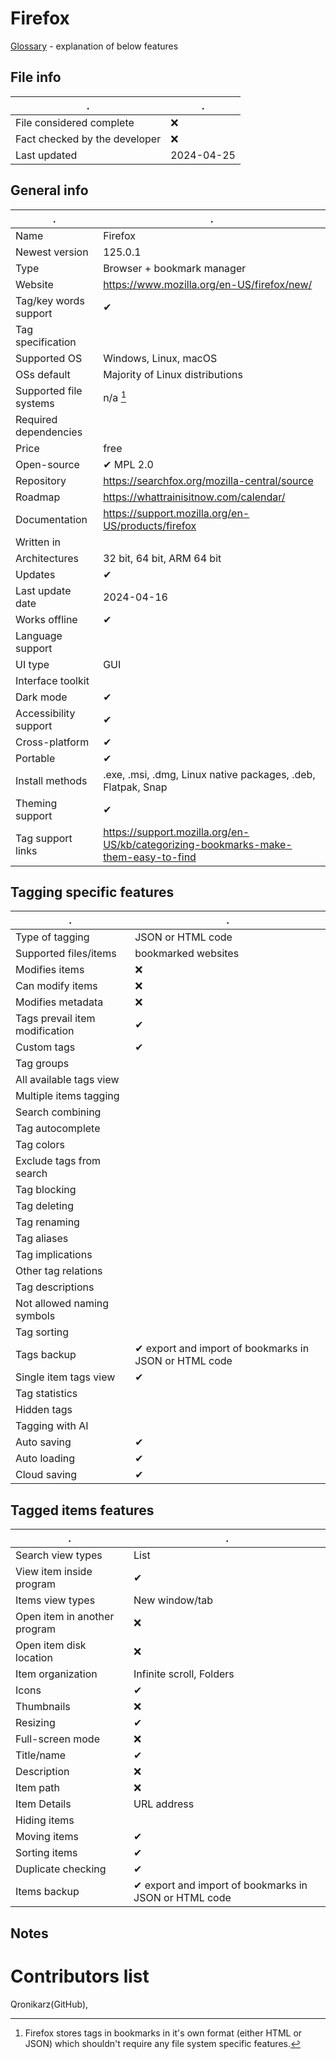 # Firefox
[Glossary](glossary.md) - explanation of below features

## File info
. | . |
---|---
File considered complete | ❌
Fact checked by the developer | ❌
Last updated | 2024-04-25

## General info
. | . |
---|---
Name | Firefox
Newest version | 125.0.1
Type | Browser + bookmark manager
Website | https://www.mozilla.org/en-US/firefox/new/
Tag/key words support | ✔
Tag specification | 
Supported OS | Windows, Linux, macOS
OSs default | Majority of Linux distributions
Supported file systems | n/a [^1]
Required dependencies | 
Price | free
Open-source | ✔ MPL 2.0
Repository | https://searchfox.org/mozilla-central/source
Roadmap | https://whattrainisitnow.com/calendar/
Documentation | https://support.mozilla.org/en-US/products/firefox
Written in | 
Architectures | 32 bit, 64 bit, ARM 64 bit
Updates | ✔
Last update date | 2024-04-16
Works offline | ✔
Language support | 
UI type | GUI
Interface toolkit | 
Dark mode | ✔
Accessibility support | ✔
Cross-platform | ✔
Portable | ✔
Install methods | .exe, .msi, .dmg, Linux native packages, .deb, Flatpak, Snap
Theming support | ✔
Tag support links | https://support.mozilla.org/en-US/kb/categorizing-bookmarks-make-them-easy-to-find

## Tagging specific features
. | . |
---|---
Type of tagging | JSON or HTML code
Supported files/items | bookmarked websites
Modifies items | ❌
Can modify items | ❌
Modifies metadata | ❌
Tags prevail item modification | ✔
Custom tags | ✔
Tag groups | 
All available tags view | 
Multiple items tagging | 
Search combining | 
Tag autocomplete | 
Tag colors | 
Exclude tags from search | 
Tag blocking | 
Tag deleting | 
Tag renaming | 
Tag aliases | 
Tag implications | 
Other tag relations | 
Tag descriptions | 
Not allowed naming symbols | 
Tag sorting | 
Tags backup | ✔ export and import of bookmarks in JSON or HTML code
Single item tags view | ✔
Tag statistics | 
Hidden tags | 
Tagging with AI | 
Auto saving | ✔
Auto loading | ✔
Cloud saving | ✔

## Tagged items features
. | . |
---|---
Search view types | List
View item inside program | ✔
Items view types | New window/tab
Open item in another program | ❌
Open item disk location | ❌
Item organization | Infinite scroll, Folders
Icons | ✔
Thumbnails | ❌
Resizing | ✔
Full-screen mode | ❌
Title/name | ✔
Description | ❌
Item path | ❌
Item Details | URL address
Hiding items | 
Moving items | ✔
Sorting items | ✔
Duplicate checking | ✔
Items backup | ✔ export and import of bookmarks in JSON or HTML code

## Notes


# Contributors list
Qronikarz(GitHub), 

[^1]: Firefox stores tags in bookmarks in it's own format (either HTML or JSON) which shouldn't require any file system specific features.
